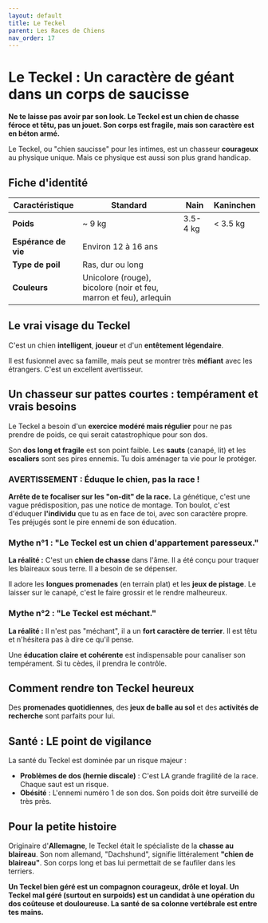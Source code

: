 ```yaml
---
layout: default
title: Le Teckel
parent: Les Races de Chiens
nav_order: 17
---
```


# Le Teckel : Un caractère de géant dans un corps de saucisse

**Ne te laisse pas avoir par son look. Le Teckel est un chien de chasse féroce et têtu, pas un jouet. Son corps est fragile, mais son caractère est en béton armé.**

Le Teckel, ou "chien saucisse" pour les intimes, est un chasseur **courageux** au physique unique. Mais ce physique est aussi son plus grand handicap.

## Fiche d'identité

| Caractéristique | Standard | Nain | Kaninchen |
|---|---|---|---|
| **Poids** | ~ 9 kg | 3.5-4 kg | < 3.5 kg |
| **Espérance de vie** | Environ 12 à 16 ans |
| **Type de poil** | Ras, dur ou long |
| **Couleurs** | Unicolore (rouge), bicolore (noir et feu, marron et feu), arlequin |

## Le vrai visage du Teckel

C'est un chien **intelligent**, **joueur** et d'un **entêtement légendaire**.

Il est fusionnel avec sa famille, mais peut se montrer très **méfiant** avec les étrangers. C'est un excellent avertisseur.

## Un chasseur sur pattes courtes : tempérament et vrais besoins

Le Teckel a besoin d'un **exercice modéré mais régulier** pour ne pas prendre de poids, ce qui serait catastrophique pour son dos.

Son **dos long et fragile** est son point faible. Les **sauts** (canapé, lit) et les **escaliers** sont ses pires ennemis. Tu dois aménager ta vie pour le protéger.

### **AVERTISSEMENT : Éduque le chien, pas la race !**

**Arrête de te focaliser sur les "on-dit" de la race.** La génétique, c'est une vague prédisposition, pas une notice de montage. Ton boulot, c'est d'éduquer **l'individu** que tu as en face de toi, avec son caractère propre. Tes préjugés sont le pire ennemi de son éducation.

### Mythe n°1 : "Le Teckel est un chien d'appartement paresseux."

**La réalité :** C'est un **chien de chasse** dans l'âme. Il a été conçu pour traquer les blaireaux sous terre. Il a besoin de se dépenser.

Il adore les **longues promenades** (en terrain plat) et les **jeux de pistage**. Le laisser sur le canapé, c'est le faire grossir et le rendre malheureux.

### Mythe n°2 : "Le Teckel est méchant."

**La réalité :** Il n'est pas "méchant", il a un **fort caractère de terrier**. Il est têtu et n'hésitera pas à dire ce qu'il pense.

Une **éducation claire et cohérente** est indispensable pour canaliser son tempérament. Si tu cèdes, il prendra le contrôle.

## Comment rendre ton Teckel heureux

Des **promenades quotidiennes**, des **jeux de balle au sol** et des **activités de recherche** sont parfaits pour lui.

## Santé : LE point de vigilance

La santé du Teckel est dominée par un risque majeur :

*   **Problèmes de dos (hernie discale)** : C'est LA grande fragilité de la race. Chaque saut est un risque.
*   **Obésité** : L'ennemi numéro 1 de son dos. Son poids doit être surveillé de très près.

## Pour la petite histoire

Originaire d'**Allemagne**, le Teckel était le spécialiste de la **chasse au blaireau**. Son nom allemand, "Dachshund", signifie littéralement **"chien de blaireau"**. Son corps long et bas lui permettait de se faufiler dans les terriers.

**Un Teckel bien géré est un compagnon courageux, drôle et loyal. Un Teckel mal géré (surtout en surpoids) est un candidat à une opération du dos coûteuse et douloureuse. La santé de sa colonne vertébrale est entre tes mains.** 